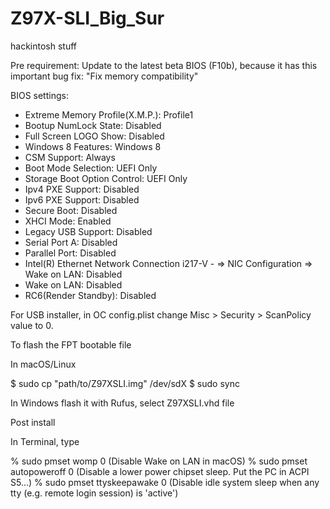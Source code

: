 # Z97X-SLI_Big_Sur
hackintosh stuff

Pre requirement: Update to the latest beta BIOS (F10b), because it has this important bug fix: "Fix memory compatibility"

BIOS settings:

- Extreme Memory Profile(X.M.P.): Profile1
- Bootup NumLock State: Disabled
- Full Screen LOGO Show: Disabled
- Windows 8 Features: Windows 8
- CSM Support: Always
- Boot Mode Selection: UEFI Only
- Storage Boot Option Control: UEFI Only
- Ipv4 PXE Support: Disabled
- Ipv6 PXE Support: Disabled
- Secure Boot: Disabled
- XHCI Mode: Enabled
- Legacy USB Support: Disabled
- Serial Port A: Disabled
- Parallel Port: Disabled
- Intel(R) Ethernet Network Connection i217-V - <MAC Address> => NIC Configuration => Wake on LAN: Disabled
- Wake on LAN: Disabled
- RC6(Render Standby): Disabled

For USB installer, in OC config.plist change Misc > Security > ScanPolicy value to 0.

To flash the FPT bootable file

In macOS/Linux

$ sudo cp "path/to/Z97XSLI.img" /dev/sdX
$ sudo sync

In Windows flash it with Rufus, select Z97XSLI.vhd file



Post install

In Terminal, type

% sudo pmset womp 0 (Disable Wake on LAN in macOS)
% sudo pmset autopoweroff 0 (Disable a lower power chipset sleep. Put the PC in ACPI S5...)
% sudo pmset ttyskeepawake 0 (Disable idle system sleep when any tty (e.g. remote login session) is 'active')
